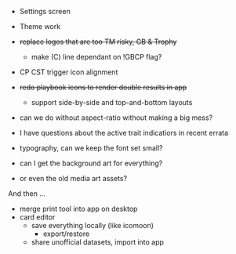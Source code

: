 
* Settings screen
* Theme work

* ~~replace logos that are too TM risky, GB & Trophy~~
  * make (C) line dependant on !GBCP flag?
* CP CST trigger icon alignment

* ~~redo playbook icons to render double results in app~~
  * support side-by-side and top-and-bottom layouts
* can we do without aspect-ratio without making a big mess?

* I have questions about the active trait indicatiors in recent errata
* typography, can we keep the font set small?
* can I get the background art for everything?
* or even the old media art assets?

And then ...
* merge print tool into app on desktop
* card editor
  * save everything locally (like icomoon)
    * export/restore
  * share unofficial datasets, import into app
